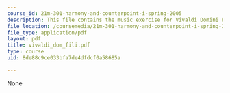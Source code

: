 ```yaml
---
course_id: 21m-301-harmony-and-counterpoint-i-spring-2005
description: This file contains the music exercise for Vivaldi Domini Fili.
file_location: /coursemedia/21m-301-harmony-and-counterpoint-i-spring-2005/8de88c9ce033bfa7de4dfdcf0a58685a_vivaldi_dom_fili.pdf
file_type: application/pdf
layout: pdf
title: vivaldi_dom_fili.pdf
type: course
uid: 8de88c9ce033bfa7de4dfdcf0a58685a

---
```

None